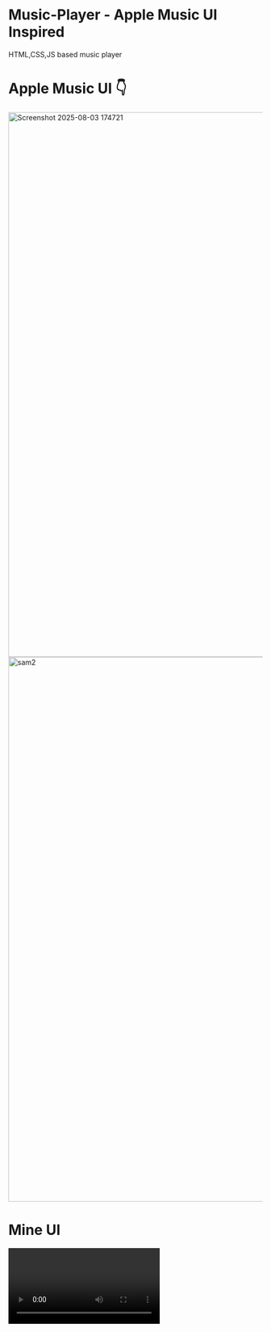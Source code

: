 # Music-Player - Apple Music UI Inspired
HTML,CSS,JS based music player

<h1>Apple Music UI 👇</h1>
<img width="1919" height="1079" alt="Screenshot 2025-08-03 174721" src="https://github.com/user-attachments/assets/5c59e42f-32c0-492e-97e5-35b27e56a47c" />
<img width="1919" height="1079" alt="sam2" src="https://github.com/user-attachments/assets/dc2efe8a-83dd-45ed-bac9-3287148ec5f4" />
<br>
<h1>Mine UI</h1>
<video src="https://github.com/user-attachments/assets/5ce2a2bf-e905-4e20-8455-796f648d3115" autoplay style="height=100%"></video>

